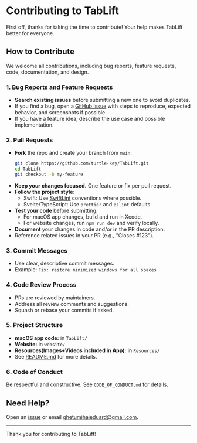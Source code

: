 # Contributing to TabLift

First off, thanks for taking the time to contribute! Your help makes TabLift better for everyone.

## How to Contribute

We welcome all contributions, including bug reports, feature requests, code, documentation, and design.

### 1. Bug Reports and Feature Requests

- **Search existing issues** before submitting a new one to avoid duplicates.
- If you find a bug, open a [GitHub Issue](https://github.com/turtle-key/TabLift/issues/new) with steps to reproduce, expected behavior, and screenshots if possible.
- If you have a feature idea, describe the use case and possible implementation.

### 2. Pull Requests

- **Fork** the repo and create your branch from `main`:
  ```bash
  git clone https://github.com/turtle-key/TabLift.git
  cd TabLift
  git checkout -b my-feature
  ```
- **Keep your changes focused.** One feature or fix per pull request.
- **Follow the project style:**  
  - Swift: Use [SwiftLint](https://github.com/realm/SwiftLint) conventions where possible.
  - Svelte/TypeScript: Use `prettier` and `eslint` defaults.
- **Test your code** before submitting:  
  - For macOS app changes, build and run in Xcode.
  - For website changes, run `npm run dev` and verify locally.
- **Document** your changes in code and/or in the PR description.
- Reference related issues in your PR (e.g., "Closes #123").

### 3. Commit Messages

- Use clear, descriptive commit messages.
- Example: `Fix: restore minimized windows for all spaces`

### 4. Code Review Process

- PRs are reviewed by maintainers.
- Address all review comments and suggestions.
- Squash or rebase your commits if asked.

### 5. Project Structure

- **macOS app code:** in `TabLift/`
- **Website:** in `website/`
- **Resources(Images+Videos included in App):** in `Resources/`
- See [README.md](README.md) for more details.

### 6. Code of Conduct

Be respectful and constructive. See [`CODE_OF_CONDUCT.md`](CODE_OF_CONDUCT.md) for details.

## Need Help?

Open an [issue](https://github.com/turtle-key/TabLift/issues) or email [ghetumihaieduard@gmail.com](mailto:ghetumihaieduard@gmail.com).

---

Thank you for contributing to TabLift!
